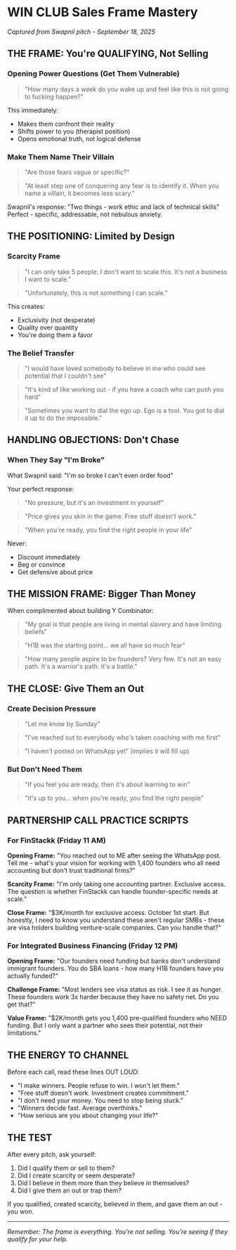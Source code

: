 # WIN CLUB Sales Frame Mastery
*Captured from Swapnil pitch - September 18, 2025*

## THE FRAME: You're QUALIFYING, Not Selling

### Opening Power Questions (Get Them Vulnerable)
> "How many days a week do you wake up and feel like this is not going to fucking happen?"

This immediately:
- Makes them confront their reality
- Shifts power to you (therapist position)
- Opens emotional truth, not logical defense

### Make Them Name Their Villain
> "Are those fears vague or specific?"

> "At least step one of conquering any fear is to identify it. When you name a villain, it becomes less scary."

Swapnil's response: "Two things - work ethic and lack of technical skills"
Perfect - specific, addressable, not nebulous anxiety.

## THE POSITIONING: Limited by Design

### Scarcity Frame
> "I can only take 5 people. I don't want to scale this. It's not a business I want to scale."

> "Unfortunately, this is not something I can scale."

This creates:
- Exclusivity (not desperate)
- Quality over quantity
- You're doing them a favor

### The Belief Transfer
> "I would have loved somebody to believe in me who could see potential that I couldn't see"

> "It's kind of like working out - if you have a coach who can push you hard"

> "Sometimes you want to dial the ego up. Ego is a tool. You got to dial it up to do the impossible."

## HANDLING OBJECTIONS: Don't Chase

### When They Say "I'm Broke"
What Swapnil said: "I'm so broke I can't even order food"

Your perfect response:
> "No pressure, but it's an investment in yourself"

> "Price gives you skin in the game. Free stuff doesn't work."

> "When you're ready, you find the right people in your life"

Never:
- Discount immediately
- Beg or convince
- Get defensive about price

## THE MISSION FRAME: Bigger Than Money

When complimented about building Y Combinator:
> "My goal is that people are living in mental slavery and have limiting beliefs"

> "H1B was the starting point... we all have so much fear"

> "How many people aspire to be founders? Very few. It's not an easy path. It's a warrior's path. It's a battle."

## THE CLOSE: Give Them an Out

### Create Decision Pressure
> "Let me know by Sunday"

> "I've reached out to everybody who's taken coaching with me first"

> "I haven't posted on WhatsApp yet" (implies it will fill up)

### But Don't Need Them
> "If you feel you are ready, then it's about learning to win"

> "It's up to you... when you're ready, you find the right people"

## PARTNERSHIP CALL PRACTICE SCRIPTS

### For FinStackk (Friday 11 AM)
**Opening Frame:**
"You reached out to ME after seeing the WhatsApp post. Tell me - what's your vision for working with 1,400 founders who all need accounting but don't trust traditional firms?"

**Scarcity Frame:**
"I'm only taking one accounting partner. Exclusive access. The question is whether FinStackk can handle founder-specific needs at scale."

**Close Frame:**
"$3K/month for exclusive access. October 1st start. But honestly, I need to know you understand these aren't regular SMBs - these are visa holders building venture-scale companies. Can you handle that?"

### For Integrated Business Financing (Friday 12 PM)
**Opening Frame:**
"Our founders need funding but banks don't understand immigrant founders. You do SBA loans - how many H1B founders have you actually funded?"

**Challenge Frame:**
"Most lenders see visa status as risk. I see it as hunger. These founders work 3x harder because they have no safety net. Do you get that?"

**Value Frame:**
"$2K/month gets you 1,400 pre-qualified founders who NEED funding. But I only want a partner who sees their potential, not their limitations."

## THE ENERGY TO CHANNEL

Before each call, read these lines OUT LOUD:
- "I make winners. People refuse to win. I won't let them."
- "Free stuff doesn't work. Investment creates commitment."
- "I don't need your money. You need to stop being stuck."
- "Winners decide fast. Average overthinks."
- "How serious are you about changing your life?"

## THE TEST

After every pitch, ask yourself:
1. Did I qualify them or sell to them?
2. Did I create scarcity or seem desperate?
3. Did I believe in them more than they believe in themselves?
4. Did I give them an out or trap them?

If you qualified, created scarcity, believed in them, and gave them an out - you won.

---
*Remember: The frame is everything. You're not selling. You're seeing if they qualify for your help.*